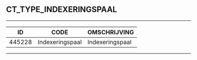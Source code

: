 ## CT_TYPE_INDEXERINGSPAAL

***

|ID                              	|CODE          	|OMSCHRIJVING|
|------                          	|----          	|-----    |
|445228|Indexeringspaal|Indexeringspaal|


***
